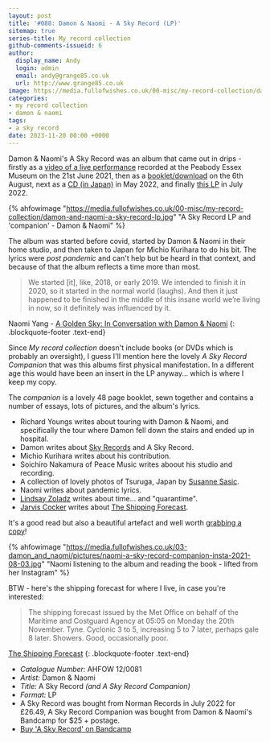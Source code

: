 ```yaml
---
layout: post
title: '#088: Damon & Naomi - A Sky Record (LP)'
sitemap: true
series-title: My record collection 
github-comments-issueid: 6
author:
  display_name: Andy
  login: admin
  email: andy@grange85.co.uk
  url: http://www.grange85.co.uk
image: https://media.fullofwishes.co.uk/00-misc/my-record-collection/damon-and-naomi-a-sky-record-lp.jpg
categories:
- my record collection
- damon & naomi
tags:
- a sky record
date: 2023-11-20 00:00 +0000
---
```

Damon & Naomi's A Sky Record was an album that came out in drips - firstly as a [video of a live performance](https://www.youtube.com/watch?v=WOOhYuaGoXI) recorded at the Peabody Essex Museum on the 21st June 2021, then as a [booklet/download](https://damonandnaomi.bandcamp.com/merch/a-sky-record-deluxe-companion-book-and-digital-album) on the 6th August, next as a [CD (in Japan)](https://www.20-20-20.com/store/skyrecord) in May 2022, and finally [this LP](https://www.20-20-20.com/store/skyrecord) in July 2022.

{% ahfowimage "https://media.fullofwishes.co.uk/00-misc/my-record-collection/damon-and-naomi-a-sky-record-lp.jpg" "A Sky Record LP and 'companion' - Damon & Naomi" %}

The album was started before covid, started by Damon & Naomi in their home studio, and then taken to Japan for Michio Kurihara to do his bit. The lyrics were _post pandemic_ and can't help but be heard in that context, and because of that the album reflects a time more than most. 

> We started [it], like, 2018, or early 2019. We intended to finish it in 2020, so it started in the normal world (laughs). And then it just happened to be finished in the middle of this insane world we’re living in now, so it definitely was influenced by it.

<!--more-->

Naomi Yang - [A Golden Sky: In Conversation with Damon & Naomi](https://sun-13.com/2021/10/05/a-golden-sky-in-conversation-with-damon-naomi-part-1/)
{: .blockquote-footer .text-end}

Since _My record collection_ doesn't include books (or DVDs which is probably an oversight), I guess I'll mention here the lovely _A Sky Record Companion_ that was this albums first physical manifestation. In a different age this would have been an insert in the LP anyway... which is where I keep my copy.

The _companion_ is a lovely 48 page booklet, sewn together and contains a number of essays, lots of pictures, and the album's lyrics.

- Richard Youngs writes about touring with Damon & Naomi, and specifically the tour where Damon fell down the stairs and ended up in hospital.
- Damon writes about [Sky Records](https://en.wikipedia.org/wiki/Sky_Records) and A Sky Record.
- Michio Kurihara writes about his contribution.
- Soichiro Nakamura of Peace Music writes aboout his studio and recording.
- A collection of lovely photos of Tsuruga, Japan by [Susanne Sasic](https://www.susannesasic.com/).
- Naomi writes about pandemic lyrics.
- [Lindsay Zoladz](https://lindsayzoladz.com/) writes about time... and "quarantime".
- [Jarvis Cocker](https://en.wikipedia.org/wiki/Jarvis_Cocker) writes about [The Shipping Forecast](https://www.bbc.co.uk/programmes/b006qfvv).

It's a good read but also a beautiful artefact and well worth [grabbing a copy](https://damonandnaomi.bandcamp.com/merch/a-sky-record-deluxe-companion-book-and-digital-album)!

{% ahfowimage "https://media.fullofwishes.co.uk/03-damon_and_naomi/pictures/naomi-a-sky-record-companion-insta-2021-08-03.jpg" "Naomi listening to the album and reading the book - lifted from her Instagram" %}

BTW - here's the shipping forecast for where I live, in case you're interested:

> The shipping forecast issued by the Met Office on behalf of the Maritime and Costguard Agency at 05:05 on Monday the 20th November.
> Tyne. Cyclonic 3 to 5, increasing 5 to 7 later, perhaps gale 8 later. Showers. Good, occasionally poor.

 [The Shipping Forecast](https://www.bbc.co.uk/sounds/play/m001sllx)
{: .blockquote-footer .text-end}

 - *Catalogue Number:* AHFOW 12/0081
 - *Artist:* Damon & Naomi
 - *Title:* A Sky Record _(and A Sky Record Companion)_
 - *Format:* LP
 - A Sky Record was bought from Norman Records in July 2022 for £26.49, A Sky Record Companion was bought from Damon & Naomi's Bandcamp for $25 + postage.
 - [Buy 'A Sky Record' on Bandcamp](https://damonandnaomi.bandcamp.com/album/a-sky-record)
